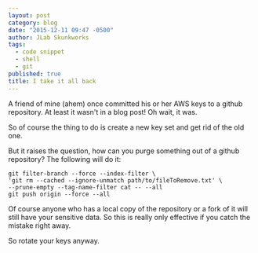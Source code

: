 ```yaml
---
layout: post
category: blog
date: "2015-12-11 09:47 -0500"
author: JLab Skunkworks
tags: 
  - code snippet
  - shell
  - git
published: true
title: I take it all back
---
```



A friend of mine (ahem) once committed his or her AWS keys to a github repository.  At least it wasn't in a blog post!  Oh wait, it was.

So of course the thing to do is create a new key set and get rid of the old one.

But it raises the question, how can you purge something out of a github repository?  The following will do it:

```
git filter-branch --force --index-filter \
'git rm --cached --ignore-unmatch path/to/fileToRemove.txt' \
--prune-empty --tag-name-filter cat -- --all
git push origin --force --all
```

Of course anyone who has a local copy of the repository or a fork of it will still have your sensitive data.  So this is really only effective if you catch the mistake right away.

So rotate your keys anyway.
